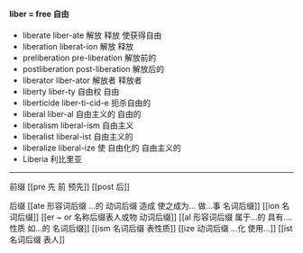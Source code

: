 ####  liber = free 自由

- liberate liber-ate 解放 释放 使获得自由
- liberation liberat-ion 解放 释放 
- preliberation pre-liberation 解放前的
- postliberation post-liberation 解放后的
- liberator liber-ator 解放者 释放者
- liberty liber-ty 自由权 自由
- liberticide liber-ti-cid-e 扼杀自由的 
- liberal liber-al  自由主义的 自由的
- liberalism liberal-ism 自由主义
- liberalist liberal-ist 自由主义的
- liberalize liberal-ize 使 自由化的 自由主义的
- Liberia  利比里亚

---
前缀
[[pre  先 前 预先]]
[[post 后]]

后缀
[[ate 形容词后缀  ...的 动词后缀 造成 使之成为... 做...事 名词后缀]]
[[ion  名词后缀]]
[[er  ~ or 名称后缀表人或物 动词后缀]]
[[al 形容词后缀   属于...的  具有....性质  如...的   名词后缀]]
[[ism 名词后缀 表性质]]
[[ize 动词后缀 ...化 使用...]]
[[ist  名词后缀 表人]]